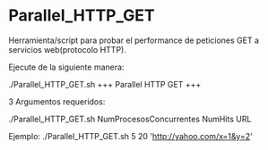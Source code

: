 # Parallel_HTTP_GET
Herramienta/script para probar el performance de peticiones GET a servicios web(protocolo HTTP).

Ejecute de la siguiente manera:

./Parallel_HTTP_GET.sh
 +++ Parallel HTTP GET +++

3 Argumentos requeridos:

  ./Parallel_HTTP_GET.sh NumProcesosConcurrentes NumHits URL

  Ejemplo: ./Parallel_HTTP_GET.sh 5 20 'http://yahoo.com/x=1&y=2'
